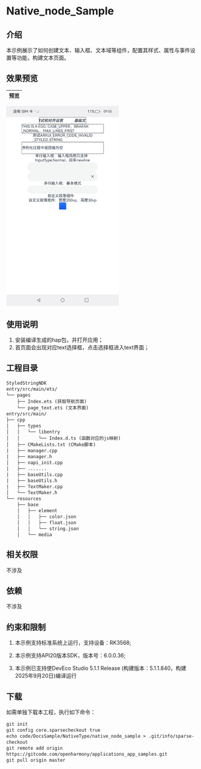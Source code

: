 # Native_node_Sample

## 介绍

本示例展示了如何创建文本、输入框、文本域等组件，配置其样式、属性与事件设置等功能，构建文本页面。

## 效果预览

| 预览                                      | 
| -------------------------------------------- | 
<img src="./screenshots/nativeType.png" width="300" />

## 使用说明
1. 安装编译生成的hap包，并打开应用；
2. 首页面会出现对应text选择框，点击选择框进入text界面；


## 工程目录

```
StyledStringNDK
entry/src/main/ets/
└── pages
    ├── Index.ets (获取导航页面)
    └── page_text.ets (文本界面)
entry/src/main/
├── cpp
│   ├── types
│   │   └── libentry
│   │       └── Index.d.ts (函数对应的js映射)
│   ├── CMakeLists.txt (CMake脚本)
|   ├── manager.cpp 
|   ├── manager.h
│   ├── napi_init.cpp
|   ├── .......
|   ├── baseUtils.cpp
|   ├── baseUtils.h
|   ├── TextMaker.cpp
│   └── TextMaker.h
└── resources
    ├── base
    │   ├── element
    │   │   ├── color.json
    │   │   ├── float.json
    │   │   └── string.json
    │   └── media
```

## 相关权限

不涉及

## 依赖

不涉及

## 约束和限制

1. 本示例支持标准系统上运行，支持设备：RK3568;

2. 本示例支持API20版本SDK，版本号：6.0.0.36;

3. 本示例已支持使DevEco Studio 5.1.1 Release (构建版本：5.1.1.840，构建 2025年9月20日)编译运行

## 下载

如需单独下载本工程，执行如下命令：

```
git init
git config core.sparsecheckout true
echo code/DocsSample/NativeType/native_node_sample > .git/info/sparse-checkout
git remote add origin https://gitcode.com/openharmony/applications_app_samples.git
git pull origin master
```